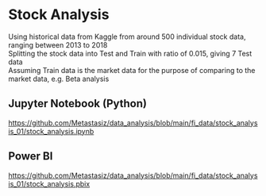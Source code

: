 # Stock Analysis

Using historical data from Kaggle from around 500 individual stock data, ranging between 2013 to 2018\
Splitting the stock data into Test and Train with ratio of 0.015, giving 7 Test data\
Assuming Train data is the market data for the purpose of comparing to the market data, e.g. Beta analysis

## Jupyter Notebook (Python)

https://github.com/Metastasiz/data_analysis/blob/main/fi_data/stock_analysis_01/stock_analysis.ipynb

## Power BI

https://github.com/Metastasiz/data_analysis/blob/main/fi_data/stock_analysis_01/stock_analysis.pbix
